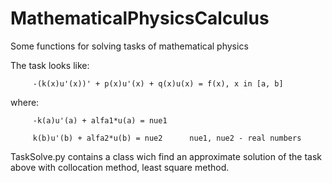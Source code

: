 # MathematicalPhysicsCalculus
Some functions for solving tasks of mathematical physics

The task looks like:


         -(k(x)u'(x))' + p(x)u'(x) + q(x)u(x) = f(x), x in [a, b]

where:   

         -k(a)u'(a) + alfa1*u(a) = nue1

         k(b)u'(b) + alfa2*u(b) = nue2      nue1, nue2 - real numbers
      
      
TaskSolve.py contains a class wich find an approximate solution of the task above with collocation method, least square method.
